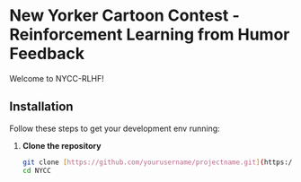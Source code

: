 # New Yorker Cartoon Contest - Reinforcement Learning from Humor Feedback
Welcome to NYCC-RLHF! 

## Installation
Follow these steps to get your development env running:

1. **Clone the repository**

   ```bash
   git clone [https://github.com/yourusername/projectname.git](https://github.com/dkukul19/NYCC.git)
   cd NYCC
